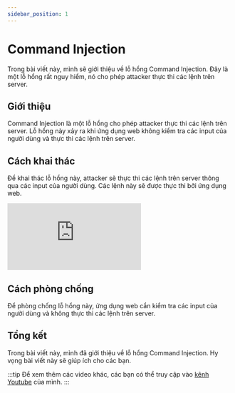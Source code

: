 ```yaml
---
sidebar_position: 1
---
```


# Command Injection

Trong bài viết này, mình sẽ giới thiệu về lỗ hổng Command Injection. Đây là một lỗ hổng rất nguy hiểm, nó cho phép attacker thực thi các lệnh trên server.


## Giới thiệu

Command Injection là một lỗ hổng cho phép attacker thực thi các lệnh trên server. Lỗ hổng này xảy ra khi ứng dụng web không kiểm tra các input của người dùng và thực thi các lệnh trên server.

## Cách khai thác

Để khai thác lỗ hổng này, attacker sẽ thực thi các lệnh trên server thông qua các input của người dùng. Các lệnh này sẽ được thực thi bởi ứng dụng web.

<iframe class="video" 
    src="https://www.youtube.com/embed/H1FNb5Kofjw" 
    title="Command Injection" 
    frameborder="0" 
    allow="accelerometer; autoplay; clipboard-write; encrypted-media; gyroscope; picture-in-picture; web-share" allowfullscreen>
</iframe>

## Cách phòng chống

Để phòng chống lỗ hổng này, ứng dụng web cần kiểm tra các input của người dùng và không thực thi các lệnh trên server.

## Tổng kết

Trong bài viết này, mình đã giới thiệu về lỗ hổng Command Injection. Hy vọng bài viết này sẽ giúp ích cho các bạn.

:::tip
Để xem thêm các video khác, các bạn có thể truy cập vào [kênh Youtube](https://www.youtube.com/TienNguyen09) của mình.
:::
